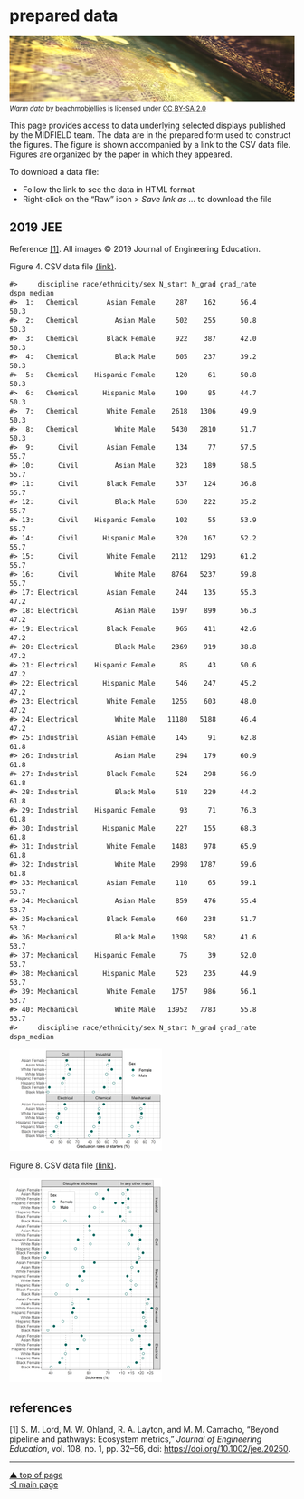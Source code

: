 prepared data
================

![](../resources/data-image-2.png) <small> <br> <i>Warm data</i> by
beachmobjellies is licensed under
<a href="https://creativecommons.org/licenses/by-sa/2.0/legalcode">CC
BY-SA 2.0</a> <br> </small>

This page provides access to data underlying selected displays published
by the MIDFIELD team. The data are in the prepared form used to
construct the figures. The figure is shown accompanied by a link to the
CSV data file. Figures are organized by the paper in which they
appeared.

To download a data file:

-   Follow the link to see the data in HTML format
-   Right-click on the “Raw” icon &gt; *Save link as …* to download the
    file

## 2019 JEE

Reference [\[1\]](#ref-Lord+Ohland+Layton+Camacho:2019). All images
:copyright: 2019 Journal of Engineering Education.

Figure 4. CSV data file [(link)](../data/2019-jee-figure-4-data.csv).

    #>     discipline race/ethnicity/sex N_start N_grad grad_rate dspn_median
    #>  1:   Chemical       Asian Female     287    162      56.4        50.3
    #>  2:   Chemical         Asian Male     502    255      50.8        50.3
    #>  3:   Chemical       Black Female     922    387      42.0        50.3
    #>  4:   Chemical         Black Male     605    237      39.2        50.3
    #>  5:   Chemical    Hispanic Female     120     61      50.8        50.3
    #>  6:   Chemical      Hispanic Male     190     85      44.7        50.3
    #>  7:   Chemical       White Female    2618   1306      49.9        50.3
    #>  8:   Chemical         White Male    5430   2810      51.7        50.3
    #>  9:      Civil       Asian Female     134     77      57.5        55.7
    #> 10:      Civil         Asian Male     323    189      58.5        55.7
    #> 11:      Civil       Black Female     337    124      36.8        55.7
    #> 12:      Civil         Black Male     630    222      35.2        55.7
    #> 13:      Civil    Hispanic Female     102     55      53.9        55.7
    #> 14:      Civil      Hispanic Male     320    167      52.2        55.7
    #> 15:      Civil       White Female    2112   1293      61.2        55.7
    #> 16:      Civil         White Male    8764   5237      59.8        55.7
    #> 17: Electrical       Asian Female     244    135      55.3        47.2
    #> 18: Electrical         Asian Male    1597    899      56.3        47.2
    #> 19: Electrical       Black Female     965    411      42.6        47.2
    #> 20: Electrical         Black Male    2369    919      38.8        47.2
    #> 21: Electrical    Hispanic Female      85     43      50.6        47.2
    #> 22: Electrical      Hispanic Male     546    247      45.2        47.2
    #> 23: Electrical       White Female    1255    603      48.0        47.2
    #> 24: Electrical         White Male   11180   5188      46.4        47.2
    #> 25: Industrial       Asian Female     145     91      62.8        61.8
    #> 26: Industrial         Asian Male     294    179      60.9        61.8
    #> 27: Industrial       Black Female     524    298      56.9        61.8
    #> 28: Industrial         Black Male     518    229      44.2        61.8
    #> 29: Industrial    Hispanic Female      93     71      76.3        61.8
    #> 30: Industrial      Hispanic Male     227    155      68.3        61.8
    #> 31: Industrial       White Female    1483    978      65.9        61.8
    #> 32: Industrial         White Male    2998   1787      59.6        61.8
    #> 33: Mechanical       Asian Female     110     65      59.1        53.7
    #> 34: Mechanical         Asian Male     859    476      55.4        53.7
    #> 35: Mechanical       Black Female     460    238      51.7        53.7
    #> 36: Mechanical         Black Male    1398    582      41.6        53.7
    #> 37: Mechanical    Hispanic Female      75     39      52.0        53.7
    #> 38: Mechanical      Hispanic Male     523    235      44.9        53.7
    #> 39: Mechanical       White Female    1757    986      56.1        53.7
    #> 40: Mechanical         White Male   13952   7783      55.8        53.7
    #>     discipline race/ethnicity/sex N_start N_grad grad_rate dspn_median

![](../figures/thumbnail-fig004-grad-rate.png)

Figure 8. CSV data file [(link)](../data/2019-jee-figure-8-data.csv).

![](../figures/thumbnail-fig008-stickiness.png)

## references

<div id="refs" class="references csl-bib-body">

<div id="ref-Lord+Ohland+Layton+Camacho:2019" class="csl-entry">

<span class="csl-left-margin">\[1\] </span><span
class="csl-right-inline">S. M. Lord, M. W. Ohland, R. A. Layton, and M.
M. Camacho, “<span class="nocase">Beyond pipeline and pathways:
Ecosystem metrics</span>,” *Journal of Engineering Education*, vol. 108,
no. 1, pp. 32–56, doi: <https://doi.org/10.1002/jee.20250>.</span>

</div>

</div>

------------------------------------------------------------------------

<a href="#top">▲ top of page</a>  
[◁ main page](../README.md)
